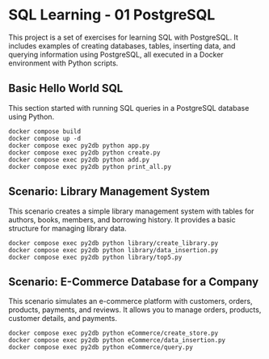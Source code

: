 # SQL Learning - 01 PostgreSQL

This project is a set of exercises for learning SQL with PostgreSQL. It includes examples of creating databases, tables, inserting data, and querying information using PostgreSQL, all executed in a Docker environment with Python scripts.

## Basic Hello World SQL

This section started with running SQL queries in a PostgreSQL database using Python.

```
docker compose build
docker compose up -d
docker compose exec py2db python app.py
docker compose exec py2db python create.py
docker compose exec py2db python add.py
docker compose exec py2db python print_all.py
```

## Scenario: Library Management System

This scenario creates a simple library management system with tables for authors, books, members, and borrowing history. It provides a basic structure for managing library data.

```
docker compose exec py2db python library/create_library.py
docker compose exec py2db python library/data_insertion.py
docker compose exec py2db python library/top5.py
```

## Scenario: E-Commerce Database for a Company

This scenario simulates an e-commerce platform with customers, orders, products, payments, and reviews. It allows you to manage orders, products, customer details, and payments.

```
docker compose exec py2db python eCommerce/create_store.py
docker compose exec py2db python eCommerce/data_insertion.py
docker compose exec py2db python eCommerce/query.py
```